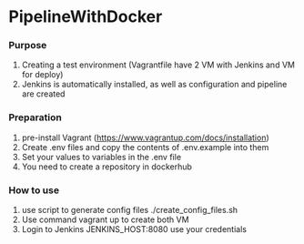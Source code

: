 # PipelineWithDocker

### Purpose

1. Creating a test environment (Vagrantfile have 2 VM with Jenkins and VM for deploy)
2. Jenkins is automatically installed, as well as configuration and pipeline are created


### Preparation

1. pre-install Vagrant (https://www.vagrantup.com/docs/installation)
2. Create .env files and copy the contents of .env.example into them
3. Set your values to variables in the .env file
4. You need to create a repository in dockerhub

### How to use

1. use script to generate config files  ./create_config_files.sh
2. Use command vagrant up to create both VM
3. Login to Jenkins JENKINS_HOST:8080 use your credentials

